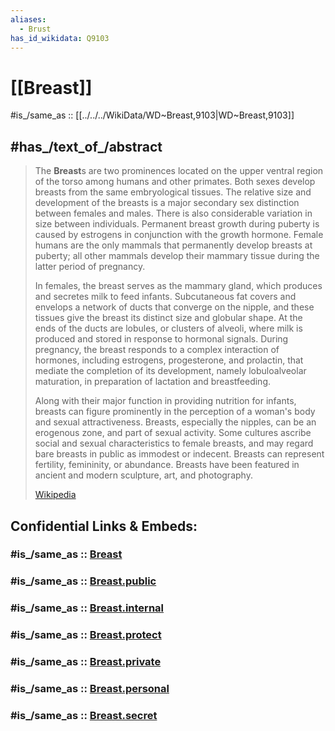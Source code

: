 ```yaml
---
aliases:
  - Brust
has_id_wikidata: Q9103
---
```


# [[Breast]] 

#is_/same_as :: [[../../../WikiData/WD~Breast,9103|WD~Breast,9103]] 

## #has_/text_of_/abstract 

> The **Breast**s are two prominences located on the upper ventral region of the torso 
> among humans and other primates. 
> Both sexes develop breasts from the same embryological tissues. 
> The relative size and development of the breasts is a major secondary sex distinction between females and males. There is also considerable variation in size between individuals. Permanent breast growth during puberty is caused by estrogens in conjunction with the growth hormone. Female humans are the only mammals that permanently develop breasts at puberty; all other mammals develop their mammary tissue during the latter period of pregnancy. 
>
> In females, the breast serves as the mammary gland, which produces and secretes milk to feed infants. Subcutaneous fat covers and envelops a network of ducts that converge on the nipple, and these tissues give the breast its distinct size and globular shape. At the ends of the ducts are lobules, or clusters of alveoli, where milk is produced and stored in response to hormonal signals. During pregnancy, the breast responds to a complex interaction of hormones, including estrogens, progesterone, and prolactin, that mediate the completion of its development, namely lobuloalveolar maturation, in preparation of lactation and breastfeeding.
>
> Along with their major function in providing nutrition for infants, breasts can figure prominently in the perception of a woman's body and sexual attractiveness. Breasts, especially the nipples, can be an erogenous zone, and part of sexual activity. Some cultures ascribe social and sexual characteristics to female breasts, and may regard bare breasts in public as immodest or indecent. Breasts can represent fertility, femininity, or abundance. Breasts have been featured in ancient and modern sculpture, art, and photography.
>
> [Wikipedia](https://en.wikipedia.org/wiki/Breast) 


## Confidential Links & Embeds: 

### #is_/same_as :: [Breast](/_Standards/bio/Medicine/Anatomy/Breast.md) 

### #is_/same_as :: [Breast.public](/_public/bio/Medicine/Anatomy/Breast.public.md) 

### #is_/same_as :: [Breast.internal](/_internal/bio/Medicine/Anatomy/Breast.internal.md) 

### #is_/same_as :: [Breast.protect](/_protect/bio/Medicine/Anatomy/Breast.protect.md) 

### #is_/same_as :: [Breast.private](/_private/bio/Medicine/Anatomy/Breast.private.md) 

### #is_/same_as :: [Breast.personal](/_personal/bio/Medicine/Anatomy/Breast.personal.md) 

### #is_/same_as :: [Breast.secret](/_secret/bio/Medicine/Anatomy/Breast.secret.md)

